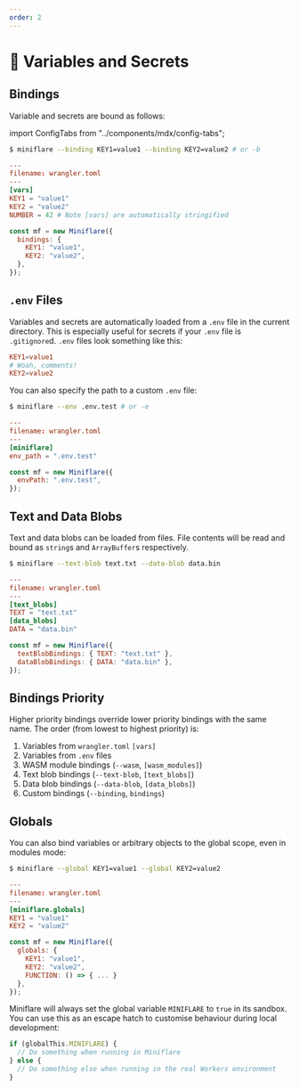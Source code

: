 ```yaml
---
order: 2
---
```


# 🔑 Variables and Secrets

## Bindings

Variable and secrets are bound as follows:

import ConfigTabs from "../components/mdx/config-tabs";

<ConfigTabs>

```sh
$ miniflare --binding KEY1=value1 --binding KEY2=value2 # or -b
```

```toml
---
filename: wrangler.toml
---
[vars]
KEY1 = "value1"
KEY2 = "value2"
NUMBER = 42 # Note [vars] are automatically stringified
```

```js
const mf = new Miniflare({
  bindings: {
    KEY1: "value1",
    KEY2: "value2",
  },
});
```

</ConfigTabs>

## `.env` Files

Variables and secrets are automatically loaded from a `.env` file in the current
directory. This is especially useful for secrets if your `.env` file is
`.gitignore`d. `.env` files look something like this:

```toml
KEY1=value1
# Woah, comments!
KEY2=value2
```

You can also specify the path to a custom `.env` file:

<ConfigTabs>

```sh
$ miniflare --env .env.test # or -e
```

```toml
---
filename: wrangler.toml
---
[miniflare]
env_path = ".env.test"
```

```js
const mf = new Miniflare({
  envPath: ".env.test",
});
```

</ConfigTabs>

## Text and Data Blobs

Text and data blobs can be loaded from files. File contents will be read and
bound as `string`s and `ArrayBuffer`s respectively.

<ConfigTabs>

```sh
$ miniflare --text-blob text.txt --data-blob data.bin
```

```toml
---
filename: wrangler.toml
---
[text_blobs]
TEXT = "text.txt"
[data_blobs]
DATA = "data.bin"
```

```js
const mf = new Miniflare({
  textBlobBindings: { TEXT: "text.txt" },
  dataBlobBindings: { DATA: "data.bin" },
});
```

</ConfigTabs>

## Bindings Priority

Higher priority bindings override lower priority bindings with the same name.
The order (from lowest to highest priority) is:

1. Variables from `wrangler.toml` `[vars]`
2. Variables from `.env` files
3. WASM module bindings (`--wasm`, `[wasm_modules]`)
4. Text blob bindings (`--text-blob`, `[text_blobs]`)
5. Data blob bindings (`--data-blob`, `[data_blobs]`)
6. Custom bindings (`--binding`, `bindings`)

## Globals

You can also bind variables or arbitrary objects to the global scope, even in
modules mode:

<ConfigTabs>

```sh
$ miniflare --global KEY1=value1 --global KEY2=value2
```

```toml
---
filename: wrangler.toml
---
[miniflare.globals]
KEY1 = "value1"
KEY2 = "value2"
```

```js
const mf = new Miniflare({
  globals: {
    KEY1: "value1",
    KEY2: "value2",
    FUNCTION: () => { ... }
  },
});
```

</ConfigTabs>

<Aside header="Tip">

Miniflare will always set the global variable `MINIFLARE` to `true` in its
sandbox. You can use this as an escape hatch to customise behaviour during local
development:

```js
if (globalThis.MINIFLARE) {
  // Do something when running in Miniflare
} else {
  // Do something else when running in the real Workers environment
}
```

</Aside>
